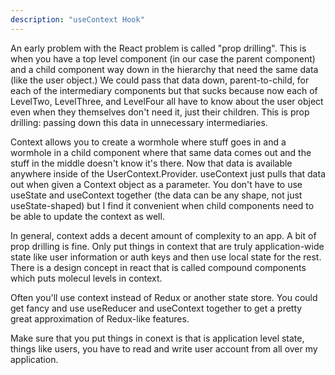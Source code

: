 ```yaml
---
description: "useContext Hook"
---
```


An early problem with the React problem is called "prop drilling". This is when you have a top level component (in our case the parent component) and a child component way down in the hierarchy that need the same data (like the user object.) We could pass that data down, parent-to-child, for each of the intermediary components but that sucks because now each of LevelTwo, LevelThree, and LevelFour all have to know about the user object even when they themselves don't need it, just their children. This is prop drilling: passing down this data in unnecessary intermediaries.

Context allows you to create a wormhole where stuff goes in and a wormhole in a child component where that same data comes out and the stuff in the middle doesn't know it's there. Now that data is available anywhere inside of the UserContext.Provider. useContext just pulls that data out when given a Context object as a parameter. You don't have to use useState and useContext together (the data can be any shape, not just useState-shaped) but I find it convenient when child components need to be able to update the context as well.

In general, context adds a decent amount of complexity to an app. A bit of prop drilling is fine. Only put things in context that are truly application-wide state like user information or auth keys and then use local state for the rest. There is a design concept in react that is called compound components which puts molecul levels in context.

Often you'll use context instead of Redux or another state store. You could get fancy and use useReducer and useContext together to get a pretty great approximation of Redux-like features.

Make sure that you put things in conext is that is application level state, things like users, you have to read and write user account from all over my application.
